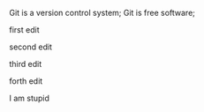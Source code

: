 Git is a version control system;
Git is free software;


first edit



second edit

third edit

forth edit

I am stupid